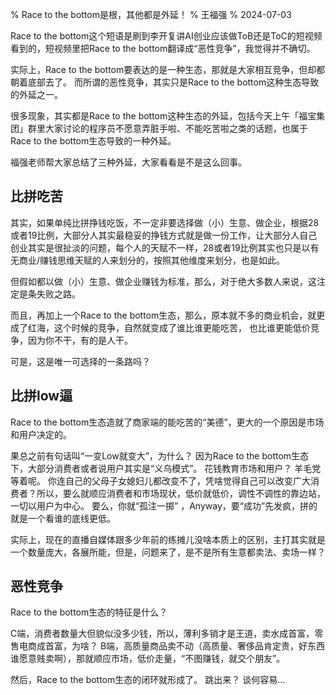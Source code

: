 % Race to the bottom是根，其他都是外延！
% 王福强
% 2024-07-03

Race to the bottom这个短语是刷到李开复讲AI创业应该做ToB还是ToC的短视频看到的，短视频里把Race to the bottom翻译成“恶性竞争”，我觉得并不确切。 

实际上，Race to the bottom要表达的是一种生态，那就是大家相互竞争，但却都朝着底部去了。 而所谓的恶性竞争，其实只是Race to the bottom这种生态导致的外延之一。

很多现象，其实都是Race to the bottom这种生态的外延，包括今天上午「福宝集团」群里大家讨论的程序员不愿意弄脏手啦、不能吃苦啦之类的话题，也属于Race to the bottom生态导致的一种外延。

福强老师帮大家总结了三种外延，大家看看是不是这么回事。

## 比拼吃苦

其实，如果单纯比拼挣钱吃饭，不一定非要选择做（小）生意、做企业，根据28或者19比例，大部分人其实最稳妥的挣钱方式就是做一份工作，让大部分人自己创业其实是很扯淡的问题，每个人的天赋不一样，28或者19比例其实也只是以有无商业/赚钱思维天赋的人来划分的，按照其他维度来划分，也是如此。

但假如都以做（小）生意、做企业赚钱为标准，那么，对于绝大多数人来说，这注定是条失败之路。

而且，再加上一个Race to the bottom生态，那么，原本就不多的商业机会，就更成了红海，这个时候的竞争，自然就变成了谁比谁更能吃苦， 也比谁更能低价竞争，因为你不干，有的是人干。

可是，这是唯一可选择的一条路吗？

## 比拼low逼

Race to the bottom生态造就了商家端的能吃苦的“美德”，更大的一个原因是市场和用户决定的。

果总之前有句话叫“一变Low就变大”，为什么？ 因为Race to the bottom生态下，大部分消费者或者说用户其实是“义乌模式”。 花钱教育市场和用户？ 羊毛党等着呢。 你连自己的父母子女媳妇儿都改变不了，凭啥觉得自己可以改变广大消费者？所以，要么就顺应消费者和市场现状，低价就低价，调性不调性的靠边站，一切以用户为中心。 要么，你就“孤注一掷” ，Anyway，要“成功”先发疯，拼的就是一个看谁的底线更低。

实际上，现在的直播自媒体跟多少年前的练摊儿没啥本质上的区别，主打其实就是一个数量庞大，各展所能，但是，问题来了，是不是所有生意都卖法、卖场一样？

## 恶性竞争

Race to the bottom生态的特征是什么？

C端，消费者数量大但貌似没多少钱，所以，薄利多销才是王道，卖水成首富，零售电商成首富，为啥？
B端，高质量商品卖不动（高质量、奢侈品肯定贵，好东西谁愿意贱卖啊），那就顺应市场，低价走量，“不图赚钱，就交个朋友”。

然后，Race to the bottom生态的闭环就形成了。 跳出来？ 谈何容易...


